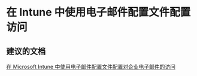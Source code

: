 <properties
    pageTitle="Company resource access - configuring email profiles"
    description="公司资源访问 - 配置电子邮件配置文件"
    service="microsoft.intune"
    resource="intune"
    authors="mackie1604"
    displayOrder=""
    selfHelpType="generic"
    supportTopicIds="32435318"
    resourceTags=""
    productPesIds="15584"
    cloudEnvironments="public"
/>


# <a name="intune-configuring-access-with-email-profiles"></a>在 Intune 中使用电子邮件配置文件配置访问

## <a name="recommended-documents"></a>**建议的文档**

[在 Microsoft Intune 中使用电子邮件配置文件配置对企业电子邮件的访问](https://docs.microsoft.com/intune/deploy-use/configure-access-to-corporate-email-using-email-profiles-with-microsoft-intune)<br>



